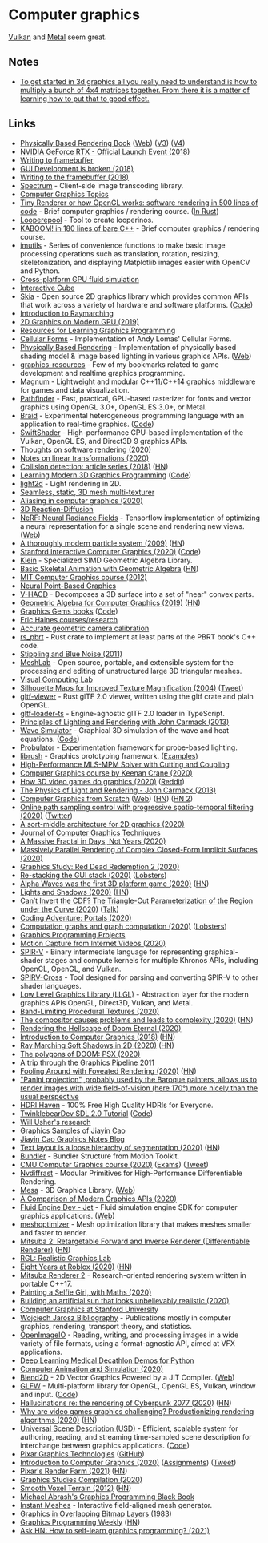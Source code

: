 # Computer graphics

[Vulkan](vulkan.md) and [Metal](https://developer.apple.com/metal/) seem great.

## Notes

* [To get started in 3d graphics all you really need to understand is how to multiply a bunch of 4x4 matrices together. From there it is a matter of learning how to put that to good effect.](https://www.reddit.com/r/haskell/comments/9sknxm/what_are_you_working_on/e8q82ug/)

## Links

* [Physically Based Rendering Book](http://www.pbr-book.org) ([Web](https://www.pbrt.org)) ([V3](https://github.com/mmp/pbrt-v3)) ([V4](https://github.com/mmp/pbrt-v4))
* [NVIDIA GeForce RTX - Official Launch Event (2018)](https://www.youtube.com/watch?v=Mrixi27G9yM)
* [Writing to framebuffer](http://seenaburns.com/2018/04/04/writing-to-the-framebuffer/)
* [GUI Development is broken (2018)](http://www.charlesetc.com/gui-development-is-broken/)
* [Writing to the framebuffer (2018)](http://seenaburns.com/2018/04/04/writing-to-the-framebuffer/)
* [Spectrum](https://github.com/facebookincubator/spectrum) - Client-side image transcoding library.
* [Computer Graphics Topics](https://github.com/melling/ComputerGraphics)
* [Tiny Renderer or how OpenGL works: software rendering in 500 lines of code](https://github.com/ssloy/tinyrenderer) - Brief computer graphics / rendering course. ([In Rust](https://github.com/Mierdin/rustyrender))
* [Looperepool](https://github.com/spite/looper) - Tool to create looperinos.
* [KABOOM! in 180 lines of bare C++](https://github.com/ssloy/tinykaboom) - Brief computer graphics / rendering course.
* [imutils](https://github.com/jrosebr1/imutils) - Series of convenience functions to make basic image processing operations such as translation, rotation, resizing, skeletonization, and displaying Matplotlib images easier with OpenCV and Python.
* [Cross-platform GPU fluid simulation](https://github.com/haxiomic/GPU-Fluid-Experiments)
* [Interactive Cube](http://sketches.vlucendo.com/cube/)
* [Skia](https://skia.org) - Open source 2D graphics library which provides common APIs that work across a variety of hardware and software platforms. ([Code](https://github.com/google/skia))
* [Introduction to Raymarching](https://github.com/ajweeks/RaymarchingWorkshop)
* [2D Graphics on Modern GPU (2019)](https://raphlinus.github.io/rust/graphics/gpu/2019/05/08/modern-2d.html)
* [Resources for Learning Graphics Programming](http://stephaniehurlburt.com/blog/2019/3/25/resources-for-learning-graphics-programming)
* [Cellular Forms](https://github.com/fogleman/CellularForms) - Implementation of Andy Lomas' Cellular Forms.
* [Physically Based Rendering](https://github.com/Nadrin/PBR) - Implementation of physically based shading model & image based lighting in various graphics APIs. ([Web](http://www.pbr-book.org))
* [graphics-resources](https://github.com/mattdesl/graphics-resources) - Few of my bookmarks related to game development and realtime graphics programming.
* [Magnum](https://github.com/mosra/magnum) - Lightweight and modular C++11/C++14 graphics middleware for games and data visualization.
* [Pathfinder](https://github.com/servo/pathfinder) - Fast, practical, GPU-based rasterizer for fonts and vector graphics using OpenGL 3.0+, OpenGL ES 3.0+, or Metal.
* [Braid](https://capra.cs.cornell.edu/braid/) - Experimental heterogeneous programming language with an application to real-time graphics. ([Code](https://github.com/cucapra/braid))
* [SwiftShader](https://github.com/google/swiftshader) - High-performance CPU-based implementation of the Vulkan, OpenGL ES, and Direct3D 9 graphics APIs.
* [Thoughts on software rendering (2020)](https://twitter.com/lorenschmidt/status/1226207415869243393)
* [Notes on linear transformations (2020)](https://www.monades.dev/notes-on-linear-transformations/)
* [Collision detection: article series (2018)](https://0fps.net/2015/01/07/collision-detection-part-1/) ([HN](https://news.ycombinator.com/item?id=22470629))
* [Learning Modern 3D Graphics Programming](https://paroj.github.io/gltut/) ([Code](https://github.com/paroj/gltut))
* [light2d](https://github.com/miloyip/light2d) - Light rendering in 2D.
* [Seamless, static, 3D mesh multi-texturer](https://github.com/rafapages/SSMVtex)
* [Aliasing in computer graphics (2020)](https://apoorvaj.io/aliasing-in-computer-graphics/)
* [3D Reaction-Diffusion](https://observablehq.com/@rreusser/3d-reaction-diffusion)
* [NeRF: Neural Radiance Fields](https://github.com/bmild/nerf) - Tensorflow implementation of optimizing a neural representation for a single scene and rendering new views. ([Web](http://www.matthewtancik.com/nerf))
* [A thoroughly modern particle system (2009)](https://directtovideo.wordpress.com/2009/10/06/a-thoroughly-modern-particle-system/) ([HN](https://news.ycombinator.com/item?id=22636966))
* [Stanford Interactive Computer Graphics (2020)](http://cs248.stanford.edu/winter20/) ([Code](https://github.com/stanford-cs248))
* [Klein](https://github.com/jeremyong/klein/) - Specialized SIMD Geometric Algebra Library.
* [Basic Skeletal Animation with Geometric Algebra](https://www.jeremyong.com/klein/case_studies/ga_skeletal_animation/) ([HN](https://news.ycombinator.com/item?id=22652417))
* [MIT Computer Graphics course (2012)](https://ocw.mit.edu/courses/electrical-engineering-and-computer-science/6-837-computer-graphics-fall-2012/index.htm)
* [Neural Point-Based Graphics](https://github.com/alievk/npbg)
* [V-HACD](https://github.com/kmammou/v-hacd) - Decomposes a 3D surface into a set of "near" convex parts.
* [Geometric Algebra for Computer Graphics (2019)](https://www.youtube.com/watch?v=tX4H_ctggYo) ([HN](https://news.ycombinator.com/item?id=22282452))
* [Graphics Gems books](http://www.realtimerendering.com/resources/GraphicsGems/) ([Code](https://github.com/erich666/GraphicsGems))
* [Eric Haines courses/research](http://erich.realtimerendering.com/#)
* [Accurate geometric camera calibration](https://github.com/puzzlepaint/camera_calibration)
* [rs_pbrt](https://github.com/wahn/rs_pbrt) - Rust crate to implement at least parts of the PBRT book's C++ code.
* [Stippling and Blue Noise (2011)](https://www.joesfer.com/?p=108)
* [MeshLab](https://github.com/cnr-isti-vclab/meshlab) - Open source, portable, and extensible system for the processing and editing of unstructured large 3D triangular meshes.
* [Visual Computing Lab](http://vcg.isti.cnr.it)
* [Silhouette Maps for Improved Texture Magnification (2004)](https://graphics.stanford.edu/papers/silmap_tex/) ([Tweet](https://twitter.com/pcwalton/status/1253422727215542274))
* [gltf-viewer](https://github.com/bwasty/gltf-viewer) - Rust glTF 2.0 viewer, written using the gltf crate and plain OpenGL.
* [gltf-loader-ts](https://github.com/bwasty/gltf-loader-ts) - Engine-agnostic glTF 2.0 loader in TypeScript.
* [Principles of Lighting and Rendering with John Carmack (2013)](https://www.youtube.com/watch?v=VUxcVzpeFqc\&list=PL-wlZ9j-w5b8dLzm5-8cA2AXqzeCr3wav)
* [Wave Simulator](http://www.gabemontague.com/waves/index.html) - Graphical 3D simulation of the wave and heat equations. ([Code](https://github.com/montaguegabe/wave-simulator))
* [Probulator](https://github.com/kayru/Probulator) - Experimentation framework for probe-based lighting.
* [librush](https://github.com/kayru/librush) - Graphics prototyping framework. ([Examples](https://github.com/kayru/librush-examples))
* [High-Performance MLS-MPM Solver with Cutting and Coupling](https://github.com/yuanming-hu/taichi_mpm)
* [Computer Graphics course by Keenan Crane (2020)](https://www.youtube.com/playlist?list=PL9\_jI1bdZmz2emSh0UQ5iOdT2xRHFHL7E)
* [How 3D video games do graphics (2020)](https://www.youtube.com/watch?v=bGe-d09Nc_M) ([Reddit](https://www.reddit.com/r/gamedev/comments/gvrx5m/how\_3d_video_games_do_graphics/))
* [The Physics of Light and Rendering - John Carmack (2013)](https://www.youtube.com/watch?v=P6UKhR0T6cs)
* [Computer Graphics from Scratch](https://github.com/ggambetta/computer-graphics-from-scratch) ([Web](https://gabrielgambetta.com/computer-graphics-from-scratch/introduction.html)) ([HN](https://news.ycombinator.com/item?id=25266812)) ([HN 2](https://news.ycombinator.com/item?id=26017086))
* [Online path sampling control with progressive spatio-temporal filtering (2020)](https://arxiv.org/abs/2005.07547) ([Twitter](https://twitter.com/jpantaleoni/status/1270261105802252289))
* [A sort-middle architecture for 2D graphics (2020)](https://raphlinus.github.io/rust/graphics/gpu/2020/06/12/sort-middle.html)
* [Journal of Computer Graphics Techniques](http://www.jcgt.org/read.html)
* [A Massive Fractal in Days, Not Years (2020)](http://www.jcgt.org/published/0009/02/02/)
* [Massively Parallel Rendering of Complex Closed-Form Implicit Surfaces (2020)](https://www.mattkeeter.com/research/mpr/)
* [Graphics Study: Red Dead Redemption 2 (2020)](https://imgeself.github.io/posts/2020-06-19-graphics-study-rdr2/)
* [Re-stacking the GUI stack (2020)](https://genodians.org/nfeske/2020-06-23-gui-stack) ([Lobsters](https://lobste.rs/s/3ojgoq/re_stacking_gui_stack))
* [Alpha Waves was the first 3D platform game (2020)](https://fosdem.org/2020/schedule/event/retro_alpha_waves\_1st\_3d_platformer_ever/) ([HN](https://news.ycombinator.com/item?id=23660123))
* [Lights and Shadows (2020)](https://ciechanow.ski/lights-and-shadows/) ([HN](https://news.ycombinator.com/item?id=23702552))
* [Can’t Invert the CDF? The Triangle-Cut Parameterization of the Region under the Curve (2020)](https://eheitzresearch.wordpress.com/792-2/) ([Talk](https://www.youtube.com/watch?v=ZvgpbP0DyHs))
* [Coding Adventure: Portals (2020)](https://www.youtube.com/watch?v=cWpFZbjtSQg)
* [Computation graphs and graph computation (2020)](http://breandan.net/2020/06/30/graph-computation/) ([Lobsters](https://lobste.rs/s/flhjdb/computation_graphs_graph_computation))
* [Graphics Programming Projects](http://graphicscodex.com/projects/projects/index.html)
* [Motion Capture from Internet Videos (2020)](https://zju3dv.github.io/iMoCap/)
* [SPIR-V](https://www.khronos.org/registry/spir-v/) - Binary intermediate language for representing graphical-shader stages and compute kernels for multiple Khronos APIs, including OpenCL, OpenGL, and Vulkan.
* [SPIRV-Cross](https://github.com/KhronosGroup/SPIRV-Cross) - Tool designed for parsing and converting SPIR-V to other shader languages.
* [Low Level Graphics Library (LLGL)](https://github.com/LukasBanana/LLGL) - Abstraction layer for the modern graphics APIs OpenGL, Direct3D, Vulkan, and Metal.
* [Band-Limiting Procedural Textures (2020)](https://iquilezles.org/www/articles/bandlimiting/bandlimiting.htm)
* [The compositor causes problems and leads to complexity (2020)](https://raphlinus.github.io/ui/graphics/2020/09/13/compositor-is-evil.html) ([HN](https://news.ycombinator.com/item?id=24466929))
* [Rendering the Hellscape of Doom Eternal (2020)](http://advances.realtimerendering.com/s2020/RenderingDoomEternal.pdf)
* [Introduction to Computer Graphics (2018)](http://math.hws.edu/graphicsbook/index.html) ([HN](https://news.ycombinator.com/item?id=24526845))
* [Ray Marching Soft Shadows in 2D (2020)](https://www.rykap.com/2020/09/23/distance-fields/) ([HN](https://news.ycombinator.com/item?id=24569542))
* [The polygons of DOOM: PSX (2020)](https://fabiensanglard.net/doom_psx/)
* [A trip through the Graphics Pipeline 2011](https://fgiesen.wordpress.com/2011/07/09/a-trip-through-the-graphics-pipeline-2011-index/)
* [Fooling Around with Foveated Rendering (2020)](https://www.peterstefek.me/focused-render.html) ([HN](https://news.ycombinator.com/item?id=24695275))
* ["Panini projection", probably used by the Baroque painters, allows us to render images with wide field-of-vision (here 170°) more nicely than the usual perspective](https://twitter.com/ZenoRogue/status/1314573353353609216)
* [HDRI Haven](https://hdrihaven.com) - 100% Free High Quality HDRIs for Everyone.
* [TwinklebearDev SDL 2.0 Tutorial](https://www.willusher.io/pages/sdl2/) ([Code](https://github.com/Twinklebear/TwinklebearDev-Lessons))
* [Will Usher's research](https://www.willusher.io)
* [Graphics Samples of Jiayin Cao](https://github.com/JiayinCao/Graphics-Samples)
* [Jiayin Cao Graphics Notes Blog](https://agraphicsguynotes.com/posts/)
* [Text layout is a loose hierarchy of segmentation (2020)](https://raphlinus.github.io/text/2020/10/26/text-layout.html) ([HN](https://news.ycombinator.com/item?id=24906010))
* [Bundler](https://github.com/snavely/bundler_sfm) - Bundler Structure from Motion Toolkit.
* [CMU Computer Graphics course (2020)](http://15462.courses.cs.cmu.edu/fall2020/) ([Exams](http://15462.courses.cs.cmu.edu/fall2020content/exams/)) ([Tweet](https://twitter.com/keenanisalive/status/1321397305514332161))
* [Nvdiffrast](https://github.com/NVlabs/nvdiffrast) - Modular Primitives for High-Performance Differentiable Rendering.
* [Mesa](https://github.com/mesa3d/mesa) - 3D Graphics Library. ([Web](https://mesa3d.org))
* [A Comparison of Modern Graphics APIs (2020)](https://alain.xyz/blog/comparison-of-modern-graphics-apis)
* [Fluid Engine Dev - Jet](https://github.com/doyubkim/fluid-engine-dev) - Fluid simulation engine SDK for computer graphics applications. ([Web](https://fluidenginedevelopment.org))
* [meshoptimizer](https://github.com/zeux/meshoptimizer) - Mesh optimization library that makes meshes smaller and faster to render.
* [Mitsuba 2: Retargetable Forward and Inverse Renderer (Differentiable Renderer)](http://rgl.epfl.ch/publications/NimierDavidVicini2019Mitsuba2) ([HN](https://news.ycombinator.com/item?id=25159154))
* [RGL: Realistic Graphics Lab](http://rgl.epfl.ch)
* [Eight Years at Roblox (2020)](https://zeux.io/2020/08/02/eight-years-at-roblox/) ([HN](https://news.ycombinator.com/item?id=25158904))
* [Mitsuba Renderer 2](https://github.com/mitsuba-renderer/mitsuba2) - Research-oriented rendering system written in portable C++17.
* [Painting a Selfie Girl, with Maths (2020)](https://www.youtube.com/watch?v=8--5LwHRhjk)
* [Building an artificial sun that looks unbelievably realistic (2020)](https://www.youtube.com/watch?v=6bqBsHSwPgw)
* [Computer Graphics at Stanford University](https://graphics.stanford.edu)
* [Wojciech Jarosz Bibliography](https://github.com/wkjarosz/rendering-bib) - Publications mostly in computer graphics, rendering, transport theory, and statistics.
* [OpenImageIO](https://github.com/OpenImageIO/oiio) - Reading, writing, and processing images in a wide variety of file formats, using a format-agnostic API, aimed at VFX applications.
* [Deep Learning Medical Decathlon Demos for Python](https://github.com/IntelAI/unet)
* [Computer Animation and Simulation (2020)](http://www-scf.usc.edu/\~csci520/)
* [Blend2D](https://github.com/blend2d/blend2d) - 2D Vector Graphics Powered by a JIT Compiler. ([Web](https://blend2d.com))
* [GLFW](https://www.glfw.org) - Multi-platform library for OpenGL, OpenGL ES, Vulkan, window and input. ([Code](https://github.com/glfw/glfw))
* [Hallucinations re: the rendering of Cyberpunk 2077 (2020)](http://c0de517e.blogspot.com/2020/12/hallucinations-re-rendering-of.html) ([HN](https://news.ycombinator.com/item?id=25460220))
* [Why are video games graphics challenging? Productionizing rendering algorithms (2020)](https://bartwronski.com/2020/12/27/why-are-video-games-graphics-still-a-challenge-productionizing-rendering-algorithms/) ([HN](https://news.ycombinator.com/item?id=25557431))
* [Universal Scene Description (USD)](https://graphics.pixar.com/usd/docs/index.html) - Efficient, scalable system for authoring, reading, and streaming time-sampled scene description for interchange between graphics applications. ([Code](https://github.com/PixarAnimationStudios/USD))
* [Pixar Graphics Technologies](http://graphics.pixar.com) ([GitHub](https://github.com/PixarAnimationStudios))
* [Introduction to Computer Graphics (2020)](https://www.youtube.com/playlist?list=PLQ3UicqQtfNuBjzJ-KEWmG1yjiRMXYKhh) ([Assignments](https://ocw.mit.edu/courses/electrical-engineering-and-computer-science/6-837-computer-graphics-fall-2012/assignments/)) ([Tweet](https://mobile.twitter.com/JustinMSolomon/status/1344023249496268803))
* [Pixar's Render Farm (2021)](https://twitter.com/pixprin/status/1345146328058269696) ([HN](https://news.ycombinator.com/item?id=25615888))
* [Graphics Studies Compilation (2020)](http://www.adriancourreges.com/blog/2020/12/29/graphics-studies-compilation/)
* [Smooth Voxel Terrain (2012)](https://0fps.net/2012/07/12/smooth-voxel-terrain-part-2/) ([HN](https://news.ycombinator.com/item?id=25690189))
* [Michael Abrash's Graphics Programming Black Book](https://github.com/jagregory/abrash-black-book)
* [Instant Meshes](https://github.com/wjakob/instant-meshes) - Interactive field-aligned mesh generator.
* [Graphics in Overlapping Bitmap Layers (1983)](https://www.cs.tufts.edu/\~nr/cs257/archive/rob-pike/pike-bitmap.pdf)
* [Graphics Programming Weekly](https://www.jendrikillner.com/tags/weekly/) ([HN](https://news.ycombinator.com/item?id=26134854))
* [Ask HN: How to self-learn graphics programming? (2021)](https://news.ycombinator.com/item?id=26156783)
